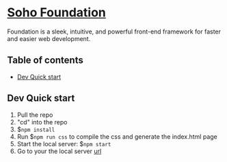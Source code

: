 # [Soho Foundation](https://github.com/hookandloop/soho-foundation)

Foundation is a sleek, intuitive, and powerful front-end framework for faster and easier web development.

## Table of contents

- [Dev Quick start](#dev-quick-start)

## Dev Quick start
1. Pull the repo
1. "cd" into the repo
1. $`npm install`
1. Run $`npm run css` to compile the css and generate the index.html page
1. Start the local server: $`npm start`
1. Go to your the local server [url](http://localhost:8080/)
